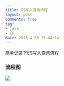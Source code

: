 ```yaml
---
title: ES写入查询流程
layout: post
comments: true
tag: 
- java
- ES
date: 2018.4.23 15:44:14
---
```


简单记录下ES写入查询流程

<!-- more -->
### 流程图

![](http://ni484sha.com/images/ES.jpg)

